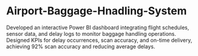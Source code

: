 # Airport-Baggage-Hnadling-System
Developed an interactive Power BI dashboard integrating flight schedules, sensor data, and delay logs to monitor baggage handling operations. Designed KPIs for delay occurrences, scan accuracy, and on-time delivery, achieving 92% scan accuracy and reducing average delays.
